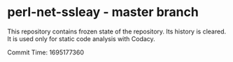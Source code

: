 # perl-net-ssleay - master branch

This repository contains frozen state of the repository.
Its history is cleared. It is used only for static code
analysis with Codacy.

Commit Time: 1695177360